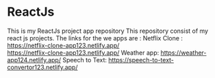 # ReactJs
This is my ReactJs project app repository
This repository consist of my react js projects.
The links for the we apps are :
Netflix Clone : https://netflix-clone-app123.netlify.app/   
https://netflix-clone-app123.netlify.app/
Weather app: https://weather-app124.netlify.app/
Speech to Text: https://speech-to-text-convertor123.netlify.app/
